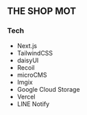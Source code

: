 ## THE SHOP MOT
### Tech
- Next.js
- TailwindCSS
- daisyUI
- Recoil
- microCMS
- Imgix
- Google Cloud Storage
- Vercel
- LINE Notify
